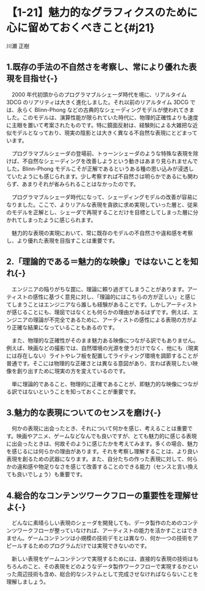 # 【1-21】魅力的なグラフィクスのために心に留めておくべきこと{#j21}

<div class="author">川瀬 正樹</div>

## 1.既存の手法の不自然さを考察し、常により優れた表現を目指せ{-}

　2000 年代初頭からのプログラマブルシェーダ時代を境に、リアルタイム 3DCG のリアリティは大きく進化しました。それ以前のリアルタイム 3DCG では、永らく Blinn-Phong などの古典的なシェーディングモデルが使われてきました。このモデルは、演算性能が限られていた時代に、物理的正確性よりも速度に主眼を置いて考案されたものです。特に鏡面反射は、経験則による大雑把な近似モデルとなっており、現実の陰影とは大きく異なる不自然な表現にとどまっています。

　プログラマブルシェーダの登場前、トゥーンシェーダのような特殊な表現を除けば、不自然なシェーディングを改善しようという動きはあまり見られませんでした。Blinn-Phong モデルこそが正解であるというある種の思い込みが浸透していたようにも感じられます。少し考察すれば不自然さは明らかであるにも関わらず、あまりそれが省みられることはなかったのです。

　プログラマブルシェーダ時代になって、シェーディングモデルの改善が容易になりました。ここで、よりリアルな表現を貪欲に求め実現していった層と、従来のモデルを正解とし、シェーダで再現することだけを目標としてしまった層に分かれてしまったように感じられます。

　魅力的な表現の実現において、常に既存のモデルの不自然さや違和感を考察し、より優れた表現を目指すことは重要です。

## 2.「理論的である＝魅力的な映像」ではないことを知れ{-}

　エンジニアの陥りがちな罠に、理論に頼り過ぎてしまうことがあります。アーティストの感性に基づく意見に対し、「理論的にはこちらの方が正しい」と感じてしまうことはエンジニアなら誰しも経験があることです。しかしアーティストが感じることにも、理屈ではなくとも何らかの理由があるはずです。例えば、エンジニアの理論が不完全であるために、アーティストの感性による表現の方がより正確な結果になっていることもあるのです。

　また、物理的な正確性がそのまま魅力ある映像につながる訳でもありません。例えば、映画などの撮影では、自然環境の光源を使うだけでなく、他にも（現実には存在しない）ライトやレフ板を配置してライティング環境を調節することが普通です。そこには物理的な正確さとは異なる意図があり、言わば表現したい映像を創り出すために現実の方を変えているのです。

　単に理論的であること、物理的に正確であることが、即魅力的な映像につながる訳ではないということを知っておくことが重要です。

## 3.魅力的な表現についてのセンスを磨け{-}

　何かの表現に出会ったとき、それについて何かを感じ、考えることは重要です。映画やアニメ、ゲームなどなんでも良いですが、とても魅力的に感じる表現に出会ったときは、何故そのように感じたかを考えてみます。多くの場合、魅力を感じるには何らかの理由があります。それを考察し理解することは、より良い表現を創るための武器になります。また、自分たちの作った表現に対して、何らかの違和感や物足りなさを感じて改善することのできる能力（センスと言い換えても良いでしょう）も重要です。

## 4.総合的なコンテンツワークフローの重要性を理解せよ{-}

　どんなに素晴らしい表現のシェーダを開発しても、データ製作のためのコンテンツワークフローが整っていなければ、アーティストの能力を活かすことはできません。ゲームコンテンツは小規模の技術デモとは異なり、何か一つの技術をアピールするためのプログラムだけでは実現できないのです。

　新しい表現をゲームコンテンツで実現するためには、直接的な表現の技術はもちろんのこと、その表現をどのようなデータ製作ワークフローで実現するかといった周辺技術も含め、総合的なシステムとして完成させなければならないことを理解しましょう。
